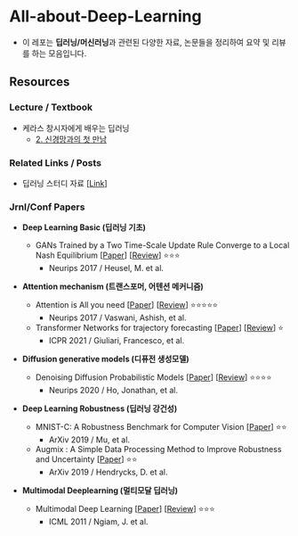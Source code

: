 # All-about-Deep-Learning
- 이 레포는 **딥러닝/머신러닝**과 관련된 다양한 자료, 논문들을 정리하여 요약 및 리뷰를 하는 모음입니다.

## Resources

### Lecture / Textbook

- 케라스 창시자에게 배우는 딥러닝
  - [2. 신경망과의 첫 만남]()




### Related Links / Posts

- 딥러닝 스터디 자료 [[Link](https://bbongcol.github.io/deep-learning-bookmarks/)]



### Jrnl/Conf Papers

- **Deep Learning Basic (딥러닝 기초)**
  - GANs Trained by a Two Time-Scale Update Rule Converge to a Local Nash Equilibrium [[Paper]()] [[Review](./review/fid_score.md)] ⭐⭐⭐
    - Neurips 2017 / Heusel, M. et al.

- **Attention mechanism (트랜스포머, 어텐션 메커니즘)**
  - Attention is All you need [[Paper](./papers/transformer.pdf)] [[Review](./review/transformer.pdf)] ⭐⭐⭐⭐⭐
    - Neurips 2017 / Vaswani, Ashish, et al.
  - Transformer Networks for trajectory forecasting [[Paper]()] [[Review](./review/traj_transformer.pdf)] ⭐
    - ICPR 2021 / Giuliari, Francesco, et al.
- **Diffusion generative models (디퓨전 생성모델)**
  - Denoising Diffusion Probabilistic Models [[Paper]()] [[Review](./review/ddpm.md)] ⭐⭐⭐⭐
    - Neurips 2020 / Ho, Jonathan, et al.
- **Deep Learning Robustness (딥러닝 강건성)**
  - MNIST-C: A Robustness Benchmark for Computer Vision [[Paper](./papers/mnist_c.pdf)] ⭐⭐
    - ArXiv 2019 / Mu, et al.
  - Augmix : A Simple Data Processing Method to Improve Robustness and Uncertainty [[Paper](./papers/augmix.pdf)]  ⭐⭐
    - ArXiv 2019 / Hendrycks, D. et al.
- **Multimodal Deeplearning (멀티모달 딥러닝)**
  - Multimodal Deep Learning [[Paper]()] [[Review](./review/multimodal_dl.pdf)] ⭐⭐⭐
    - ICML 2011 / Ngiam, J. et al.
